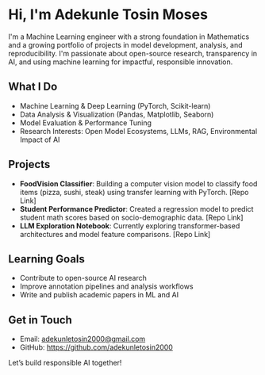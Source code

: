 # Hi, I'm Adekunle Tosin Moses

I'm a Machine Learning engineer with a strong foundation in Mathematics and a growing portfolio of projects in model development, analysis, and reproducibility. I'm passionate about open-source research, transparency in AI, and using machine learning for impactful, responsible innovation.

## What I Do
- Machine Learning & Deep Learning (PyTorch, Scikit-learn)
- Data Analysis & Visualization (Pandas, Matplotlib, Seaborn)
- Model Evaluation & Performance Tuning
- Research Interests: Open Model Ecosystems, LLMs, RAG, Environmental Impact of AI

## Projects
- **FoodVision Classifier**: Building a computer vision model to classify food items (pizza, sushi, steak) using transfer learning with PyTorch. [Repo Link]
- **Student Performance Predictor**: Created a regression model to predict student math scores based on socio-demographic data. [Repo Link]
- **LLM Exploration Notebook**: Currently exploring transformer-based architectures and model feature comparisons. [Repo Link]

## Learning Goals
- Contribute to open-source AI research
- Improve annotation pipelines and analysis workflows
- Write and publish academic papers in ML and AI

## Get in Touch
- Email: adekunletosin2000@gmail.com
- GitHub: https://github.com/adekunletosin2000

Let’s build responsible AI together!